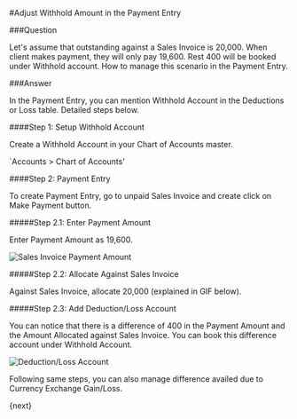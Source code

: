 <!-- add-breadcrumbs -->
#Adjust Withhold Amount in the Payment Entry

###Question

Let's assume that outstanding against a Sales Invoice is 20,000. When client makes payment, they will only pay 19,600. Rest 400 will be booked under Withhold account. How to manage this scenario in the Payment Entry.

###Answer

In the Payment Entry, you can mention Withhold Account in the Deductions or Loss table. Detailed steps below.

####Step 1: Setup Withhold Account

Create a Withhold Account in your Chart of Accounts master.

`Accounts > Chart of Accounts'

####Step 2: Payment Entry

To create Payment Entry, go to unpaid Sales Invoice and create click on Make Payment button.

#####Step 2.1: Enter Payment Amount

Enter Payment Amount as 19,600.

<img alt="Sales Invoice Payment Amount" class="screenshot" src="{{docs_base_url}}/v13/assets/img/articles/withhold-1.png">

#####Step 2.2: Allocate Against Sales Invoice

Against Sales Invoice, allocate 20,000 (explained in GIF below).

#####Step 2.3: Add Deduction/Loss Account

You can notice that there is a difference of 400 in the Payment Amount and the Amount Allocated against Sales Invoice. You can book this difference account under Withhold Account.

<img alt="Deduction/Loss Account" class="screenshot" src="{{docs_base_url}}/v13/assets/img/articles/withhold-2.gif">

 Following same steps, you can also manage difference availed due to Currency Exchange Gain/Loss.

{next}
